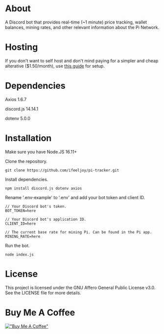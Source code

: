# About

A Discord bot that provides real-time (~1 minute) price tracking, wallet balances, mining rates, and other relevant information about the Pi Network. 

# Hosting

If you don't want to self host and don't mind paying for a simpler and cheap alterative ($1.50/month), use [this guide](https://github.com/ifeeljoy/bot-host-guide) for setup.

# Dependencies
Axios 1.6.7

discord.js 14.14.1

dotenv 5.0.0

# Installation
Make sure you have Node.JS 16.11+

Clone the repository.

```
git clone https://github.com/ifeeljoy/pi-tracker.git
```

Install dependencies.

```
npm install discord.js dotenv axios
```

Rename '.env-example' to '.env' and add your bot token and client ID.

```
// Your Discord bot's token.
BOT_TOKEN=here

// Your Discord bot's application ID.
CLIENT_ID=here

// The current base rate for mining Pi. Can be found in the Pi app.
MINING_RATE=here
```

Run the bot.

```
node index.js
```

# License
This project is licensed under the GNU Affero General Public License v3.0. See the LICENSE file for more details.

# Buy Me A Coffee
[!["Buy Me A Coffee"](https://www.buymeacoffee.com/assets/img/custom_images/orange_img.png)](https://www.buymeacoffee.com/mozzarella)
